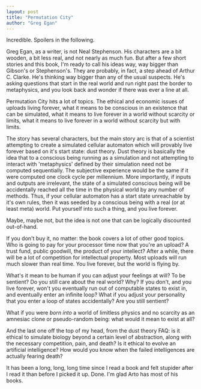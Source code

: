 ```yaml
---
layout: post
title: "Permutation City"
author: "Greg Egan"
---
```

Incredible.  Spoilers in the following.

Greg Egan, as a writer, is not Neal Stephenson.  His characters are a bit wooden, a bit less real, and not nearly as much fun.  But after a few short stories and this book, I'm ready to call his ideas way, way bigger than Gibson's or Stephenson's.  They are probably, in fact, a step ahead of Arthur C. Clarke.  He's thinking way bigger than any of the usual suspects.  He's asking questions that start in the real world and run right past the border to metaphysics, and you look back and wonder if there was ever a line at all.

Permutation City hits a lot of topics.  The ethical and economic issues of uploads living forever, what it means to be conscious in an existence that can be simulated, what it means to live forever in a world without scarcity or limits, what it means to live forever in a world without scarcity but with limits.

The story has several characters, but the main story arc is that of a scientist attempting to create a simulated cellular automaton which will provably live forever based on it's start state:  dust theory.  Dust theory is basically the idea that to a conscious being running as a simulation and not attempting to interact with 'metaphysics' defined by their simulation need not be computed sequentially.  The subjective experience would be the same if it were computed one clock cycle per millennium.  More importantly, if inputs and outputs are irrelevant, the state of a simulated conscious being will be accidentally reached all the time in the physical world by any number of methods.  Thus, if your cellular automaton has a start state unreachable by it's own rules, then it was seeded by a conscious being with a real (or at least meta) world.  Put yourself into such a thing, and you live forever.

Maybe, maybe not, but the idea is not one that can be logically discounted out-of-hand.  

If you don't buy it, no matter: the book covers a lot of other good topics.  Who is going to pay for your processor time now that you're an upload?  A trust fund, public goodwill, the product of your intellect?  After a while, there will be a lot of competition for intellectual property.  Most uploads will run much slower than real time.  You live forever, but the world is flying by.

What's it mean to be human if you can adjust your feelings at will?  To be sentient?  Do you still care about the real world?  Why?  If you don't, and you live forever, won't you eventually run out of computable states to exist in, and eventually enter an infinite loop?  What if you adjust your personality that you enter a loop of states accidentally?  Are you still sentient?

What if you were *born into* a world of limitless physics and no scarcity as an amnesiac clone or pseudo-random being: what would it mean to exist at all?

And the last one off the top of my head, from the dust theory FAQ:  is it ethical to simulate biology beyond a certain level of abstraction, along with the necessary competition, pain, and death?  Is it ethical to evolve an artificial intelligence?  How would you know when the failed intelligences are actually fearing death?

It has been a long, long, long time since I read a book and felt stupider after I read it than before I picked it up.  Done.  I'm glad Arto has most of his books.


